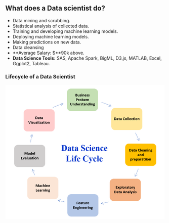 ## **What does a Data scientist do?**

- Data mining and scrubbing.
- Statistical analysis of collected data.
- Training and developing machine learning models.
- Deploying machine learning models.
- Making predictions on new data.
- Data cleansing
- **Average Salary: $**90k above.
- **Data Science Tools:** SAS, Apache Spark, BigML, D3.js, MATLAB, Excel, Ggplot2, Tableau.

### Lifecycle of a Data Scientist
![](../images/DS%20lifecycle.png)

